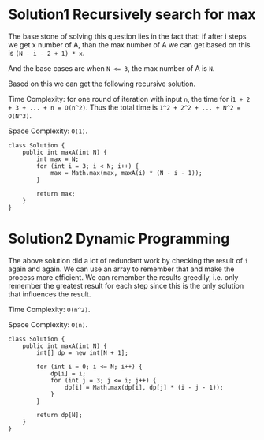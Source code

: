 # Solution1 Recursively search for max

The base stone of solving this question lies in the fact that: if after i steps we get x number of A, than the max number of A we can get based on this is `(N - i - 2 + 1) * x`. 

And the base cases are when `N <= 3`, the max number of A is `N`. 

Based on this we can get the following recursive solution.

Time Complexity: for one round of iteration with input `n`, the time for i`1 + 2 + 3 + ... + n = O(n^2)`. Thus the total time is `1^2 + 2^2 + ... + N^2 = O(N^3)`.

Space Complexity: `O(1)`.

```
class Solution {
    public int maxA(int N) {
        int max = N;
        for (int i = 3; i < N; i++) {
            max = Math.max(max, maxA(i) * (N - i - 1));
        }
        
        return max;
    }
}
```

# Solution2 Dynamic Programming

The above solution did a lot of redundant work by checking the result of `i` again and again. We can use an array to remember that and make the process more efficient. We can remember the results greedily, i.e. only remember the greatest result for each step since this is the only solution that influences the result. 

Time Complexity: `O(n^2)`. 

Space Complexity: `O(n)`.

```
class Solution {
    public int maxA(int N) {
        int[] dp = new int[N + 1];
        
        for (int i = 0; i <= N; i++) {
            dp[i] = i;
            for (int j = 3; j <= i; j++) {
                dp[i] = Math.max(dp[i], dp[j] * (i - j - 1));
            }
        }
        
        return dp[N];
    }
}
```
